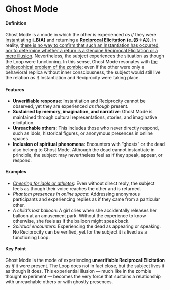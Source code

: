 # Ghost Mode

#### **Definition**

Ghost Mode is a mode in which the other is experienced _as if_ they were [Instantiating](../operations/instantiation.md) **i\_B(A)** and returning a [**Reciprocal Elicitation**](../operations/loop-reciprocal-elicitation.md) **(e\_{B→A})**. In reality, [there is no way to confirm that such an Instantiation has occurred, nor to determine whether a return is a Genuine Reciprocal Elicitation or a mere illusion](../unguaranteability-all-loops-are-perhaps-loops.md). Nevertheless, the subject experiences the situation as though the Loop were functioning. In this sense, Ghost Mode resonates with [the philosophical problem of the zombie](../../../gitbook-sync/plugins/p-zombie-plugin.md): even if the other were only a behavioral replica without inner consciousness, the subject would still live the relation _as if_ Instantiation and Reciprocity were taking place.

#### **Features**

* **Unverifiable response**: Instantiation and Reciprocity cannot be observed, yet they are experienced _as though_ present.
* **Sustained by memory, imagination, and narrative**: Ghost Mode is maintained through cultural representations, stories, and imaginative elicitation.
* **Unreachable others**: This includes those who never directly respond, such as idols, historical figures, or anonymous presences in online spaces.
* **Inclusion of spiritual phenomena**: Encounters with “ghosts” or the dead also belong to Ghost Mode. Although the dead cannot instantiate in principle, the subject may nevertheless feel as if they speak, appear, or respond.

#### **Examples**

* [_Cheering for idols or athletes_](../../../gitbook-sync/plugins/media-plugin.md): Even without direct reply, the subject feels as though their voice reaches the other and is returned.
* _Phantom presences in online space_: Addressing anonymous participants and experiencing replies as if they came from a particular other.
* _A child’s lost balloon_: A girl cries when she accidentally releases her balloon at an amusement park. Without the experience to know otherwise, she feels as if the balloon might speak back.
* _Spiritual encounters_: Experiencing the dead as appearing or speaking. No Reciprocity can be verified, yet for the subject it is lived as a functioning Loop.

#### **Key Point**

Ghost Mode is the mode of experiencing **unverifiable Reciprocal Elicitation** _as if_ it were present. The Loop does not in fact close, but the subject lives it as though it does. This experiential illusion — much like in the zombie thought experiment — becomes the very force that sustains a relationship with unreachable others or with ghostly presences.
